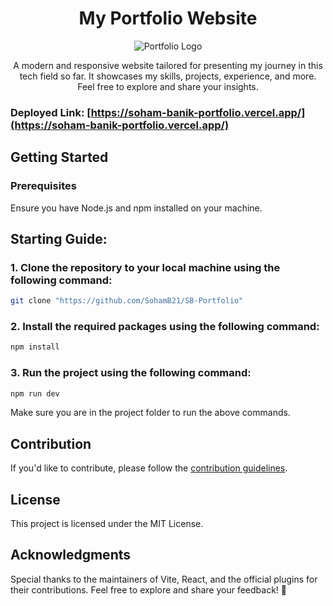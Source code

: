 <div align="center">
  <h1>My Portfolio Website</h1>
  <img src="[https://github.com/iamBijoyKar/sih23-prototype-frontend/assets/85790967/2f4ea817-06bd-421c-a04a-65717ac8b23c](https://github.com/SohamB21/SB-Portfolio/blob/main/src/assets/projects/PortfolioImage.png)" alt="Portfolio Logo" />
  <p>A modern and responsive website tailored for presenting my journey in this tech field so far. It showcases my skills, projects, experience, and more. Feel free to explore and share your insights.</p>
</div>

### Deployed Link: [https://soham-banik-portfolio.vercel.app/](https://soham-banik-portfolio.vercel.app/)

## Getting Started

### Prerequisites
Ensure you have Node.js and npm installed on your machine.

## Starting Guide:

### 1. Clone the repository to your local machine using the following command:
```bash
git clone "https://github.com/SohamB21/SB-Portfolio"
```

### 2. Install the required packages using the following command:
```bash
npm install
```

### 3. Run the project using the following command:
```bash
npm run dev
```

Make sure you are in the project folder to run the above commands.

## Contribution
If you'd like to contribute, please follow the [contribution guidelines](CONTRIBUTING.md).

## License
This project is licensed under the MIT License.

## Acknowledgments
Special thanks to the maintainers of Vite, React, and the official plugins for their contributions.
Feel free to explore and share your feedback! 🚀
